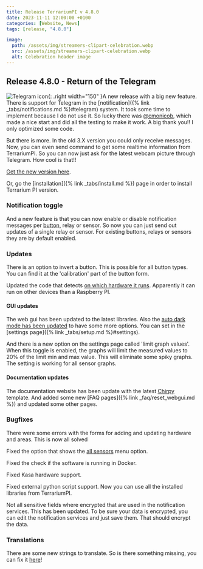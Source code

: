 ```yaml
---
title: Release TerrariumPI v 4.8.0
date: 2023-11-11 12:00:00 +0100
categories: [Website, News]
tags: [release, "4.8.0"]

image:
  path: /assets/img/streamers-clipart-celebration.webp
  src: /assets/img/streamers-clipart-celebration.webp
  alt: Celebration header image
---
```


## Release 4.8.0 - Return of the Telegram

![Telegram icon](/assets/img/telegram-logo.webp){: .right width="150" }A new release with a big new feature. There is support for Telegram in the [notification]({% link _tabs/notifications.md %}#telegram) system. It took some time to implement because I do not use it. So lucky there was [@cmonicob](https://github.com/cmonicob), which made a nice start and did all the testing to make it work. A big thank you!! I only optimized some code.

But there is more. In the old 3.X version you could only receive messages. Now, you can even send command to get some realtime information from TerrariumPI. So you can now just ask for the latest webcam picture through Telegram. How cool is that!!

[Get the new version here](https://github.com/theyosh/TerrariumPI/releases/tag/4.8.0).

Or, go the [installation]({% link _tabs/install.md %}) page in order to install Terrarium PI version.

### Notification toggle

And a new feature is that you can now enable or disable notification messages per [button](https://github.com/theyosh/TerrariumPI/issues/842), relay or sensor. So now you can just send out updates of a single relay or sensor. For existing buttons, relays or sensors they are by default enabled.

### Updates

There is an option to invert a button. This is possible for all button types. You can find it at the 'calibration' part of the button form.

Updated the code that detects [on which hardware it runs](https://github.com/theyosh/TerrariumPI/pull/841). Apparently it can run on other devices than a Raspberry PI.

#### GUI updates

The web gui has been updated to the latest libraries. Also the [auto dark mode has been updated](https://github.com/theyosh/TerrariumPI/issues/852) to have some more options. You can set in the [settings page]({% link _tabs/setup.md %}#settings).

And there is a new option on the settings page called 'limit graph values'. When this toggle is enabled, the graphs will limit the measured values to 20% of the limit min and max value. This will eliminate some spiky graphs. The setting is working for all sensor graphs.

#### Documentation updates

The documentation website has been update with the latest [Chirpy](https://github.com/cotes2020/jekyll-theme-chirpy) template. And added some new [FAQ pages]({% link _faq/reset_webgui.md %}) and updated some other pages.

### Bugfixes

There were some errors with the forms for adding and updating hardware and areas. This is now all solved

Fixed the option that shows the [all sensors](https://github.com/theyosh/TerrariumPI/issues/845) menu option.

Fixed the check if the software is running in Docker.

Fixed Kasa hardware support.

Fixed external python script support. Now you can use all the installed libraries from TerrariumPI.

Not all sensitive fields where encrypted that are used in the notification services. This has been updated. To be sure your data is encrypted, you can edit the notification services and just save them. That should encrypt the data.

### Translations

There are some new strings to translate. So is there something missing, you can fix it [here](https://weblate.theyosh.nl/engage/terrariumpi/)!
